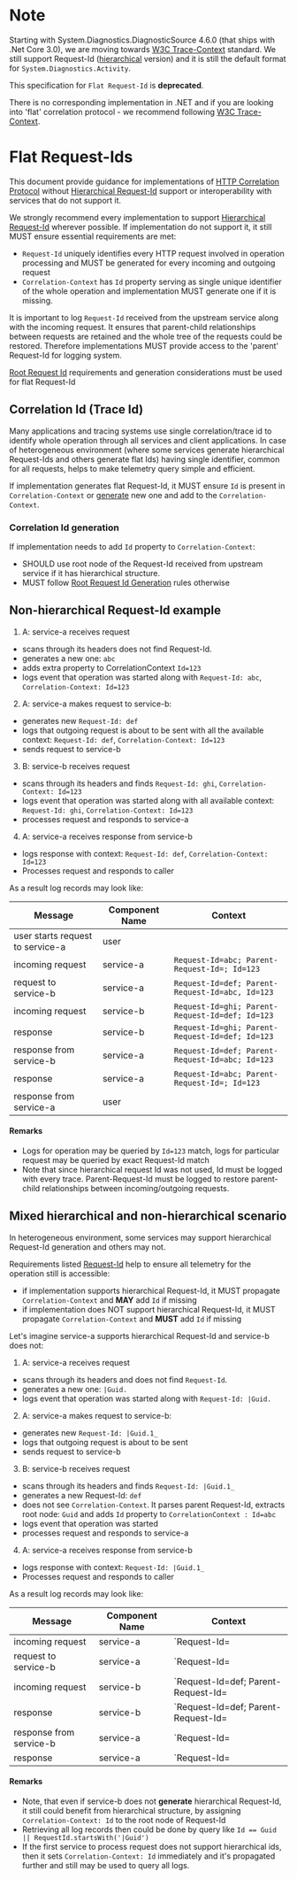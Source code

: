 # Note
Starting with System.Diagnostics.DiagnosticSource 4.6.0 (that ships with .Net Core 3.0), we are moving towards [W3C Trace-Context](https://www.w3.org/TR/trace-context/) standard. We still support Request-Id ([hierarchical](HierarchicalRequestId.md) version) and it is still the default format for `System.Diagnostics.Activity`.

This specification for `Flat Request-Id` is **deprecated**. 

There is no corresponding implementation in .NET and if you are looking into 'flat' correlation protocol - we recommend following [W3C Trace-Context](https://www.w3.org/TR/trace-context/).

# Flat Request-Ids
This document provide guidance for implementations of [HTTP Correlation Protocol](HttpCorrelationProtocol.md) without [Hierarchical Request-Id](HierarchicalRequestId.md) support or interoperability with services that do not support it. 

We strongly recommend every implementation to support [Hierarchical Request-Id](HierarchicalRequestId.md) wherever possible. If implementation do not support it, it still MUST ensure essential requirements are met:
* `Request-Id` uniquely identifies every HTTP request involved in operation processing and MUST be generated for every incoming and outgoing request
* `Correlation-Context` has `Id` property serving as single unique identifier of the whole operation and implementation MUST generate one if it is missing.

It is important to log `Request-Id` received from the upstream service along with the incoming request. It ensures that parent-child relationships between requests are retained and the whole tree of the requests could be restored. 
Therefore implementations MUST provide access to the 'parent' Request-Id for logging system.

[Root Request Id](HierarchicalRequestId.md#root-request-id-generation) requirements and generation considerations must be used for flat Request-Id

## Correlation Id (Trace Id)
Many applications and tracing systems use single correlation/trace id to identify whole operation through all services and client applications.
In case of heterogeneous environment (where some services generate hierarchical Request-Ids and others generate flat Ids) having single identifier, common for all requests, helps to make telemetry query simple and efficient.

If implementation generates flat Request-Id, it MUST ensure `Id` is present in `Correlation-Context` or [generate](#correlation-id-generation) new one and add to the `Correlation-Context`.

### Correlation Id generation
If implementation needs to add `Id` property to `Correlation-Context`:
* SHOULD use root node of the Request-Id received from upstream service if it has hierarchical structure.
* MUST follow [Root Request Id Generation](HierarchicalRequestId.md#root-request-id-generation) rules otherwise

## Non-hierarchical Request-Id example
1. A: service-a receives request 
  * scans through its headers does not find Request-Id.
  * generates a new one: `abc`
  * adds extra property to CorrelationContext `Id=123`
  * logs event that operation was started along with `Request-Id: abc`, `Correlation-Context: Id=123`
2. A: service-a makes request to service-b:
  * generates new `Request-Id: def`
  * logs that outgoing request is about to be sent with all the available context: `Request-Id: def`, `Correlation-Context: Id=123`
  * sends request to service-b
3. B: service-b receives request
  * scans through its headers and finds `Request-Id: ghi`, `Correlation-Context: Id=123`
  * logs event that operation was started along with all available context: `Request-Id: ghi`, `Correlation-Context: Id=123`
  * processes request and responds to service-a
4. A: service-a receives response from service-b
  * logs response with context: `Request-Id: def`, `Correlation-Context: Id=123`
  * Processes request and responds to caller

As a result log records may look like:

| Message  |  Component Name | Context |
| ---------| --------------- | ------- |
| user starts request to service-a | user |  |
| incoming request | service-a | `Request-Id=abc; Parent-Request-Id=; Id=123` |
| request to service-b | service-a | `Request-Id=def; Parent-Request-Id=abc, Id=123` |
| incoming request | service-b | `Request-Id=ghi; Parent-Request-Id=def; Id=123` |
| response | service-b |`Request-Id=ghi; Parent-Request-Id=def; Id=123` |
| response from service-b | service-a | `Request-Id=def; Parent-Request-Id=abc; Id=123` |
| response | service-a |`Request-Id=abc; Parent-Request-Id=; Id=123` |
| response from service-a | user |  |

#### Remarks
* Logs for operation may be queried by `Id=123` match, logs for particular request may be queried by exact Request-Id match
* Note that since hierarchical request Id was not used, Id must be logged with every trace. Parent-Request-Id must be logged to restore parent-child relationships between incoming/outgoing requests.

## Mixed hierarchical and non-hierarchical scenario
In heterogeneous environment, some services may support hierarchical Request-Id generation and others may not.

Requirements listed [Request-Id](HttpCorrelationProtocol.md#request-id) help to ensure all telemetry for the operation still is accessible:
- if implementation supports hierarchical Request-Id, it MUST propagate `Correlation-Context` and **MAY** add `Id` if missing
- if implementation does NOT support hierarchical Request-Id, it MUST propagate `Correlation-Context` and **MUST** add `Id` if missing

Let's imagine service-a supports hierarchical Request-Id and service-b does not:

1. A: service-a receives request 
  * scans through its headers and does not find `Request-Id`.
  * generates a new one: `|Guid.`
  * logs event that operation was started along with `Request-Id: |Guid.`
2. A: service-a makes request to service-b:
  * generates new `Request-Id: |Guid.1_`
  * logs that outgoing request is about to be sent
  * sends request to service-b
3. B: service-b receives request
  * scans through its headers and finds `Request-Id: |Guid.1_`
  * generates a new Request-Id: `def`   
  * does not see `Correlation-Context`. It parses parent Request-Id, extracts root node: `Guid` and adds `Id` property to `CorrelationContext : Id=abc`
  * logs event that operation was started
  * processes request and responds to service-a
4. A: service-a receives response from service-b
  * logs response with context: `Request-Id: |Guid.1_`
  * Processes request and responds to caller

As a result log records may look like:

| Message  |  Component Name | Context |
| ---------| --------------- | ------- |
| incoming request | service-a | `Request-Id=|Guid.` |
| request to service-b | service-a | `Request-Id=|Guid.1_` |
| incoming request | service-b | `Request-Id=def; Parent-Request-Id=|Guid.1_; Id=Guid` |
| response | service-b |`Request-Id=def; Parent-Request-Id=|Guid.1_; Id=Guid` |
| response from service-b | service-a | `Request-Id=|Guid.1_; Parent-Request-Id=|abc.bcec871c; Id=Guid` |
| response | service-a |`Request-Id=|Guid.` |

#### Remarks
* Note, that even if service-b does not **generate** hierarchical Request-Id, it still could benefit from hierarchical structure, by assigning `Correlation-Context: Id` to the root node of Request-Id
* Retrieving all log records then could be done by query like `Id == Guid || RequestId.startsWith('|Guid')`
* If the first service to process request does not support hierarchical ids, then it sets `Correlation-Context: Id` immediately and it's propagated further and still may be used to query all logs.

